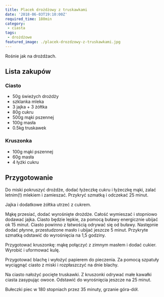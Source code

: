 ```yaml
---
title: Placek drożdżowy z truskawkami
date: '2018-06-03T19:10:00Z'
required_time: 180min
category:
 - ciasta
tags:
 - drożdżowe
featured_image: ./placek-drozdzowy-z-truskawkami.jpg
---
```


Rośnie jak na drożdżach.

<!-- more -->

## Lista zakupów

### Ciasto
 - 50g świeżych drożdży
 - szklanka mleka
 - 3 jajka + 3 żółtka
 - 80g cukru
 - 500g mąki pszennej
 - 100g masła
 - 0.5kg truskawek

### Kruszonka
 - 100g mąki pszennej
 - 60g masła
 - 4 łyżki cukru

## Przygotowanie

Do miski pokruszyć drożdże, dodać łyżeczkę cukru i łyżeczkę mąki, zalać letnim(!) mlekiem i zamieszać.
Przykryć szmatką i odczekać 25 minut.

Jajka i dodatkowe żółtka utrzeć z cukrem.

Mąkę przesiać, dodać wyrośnięte drożdże. Całość wymieszać i stopniowo dodawać jajka.
Ciasto będzie lepkie, za pomocą buławy energicznie ubijać ok 15 minut. Ciasto powinno z
łatwością odrywać się od buławy. Następnie dodać płynne, przestudzone masło i ubijać jeszcze
5 minut. Przykryte szmatką odstawić do wyrośnięcia na 1,5 godziny.

Przygotować kruszonkę: mąkę połączyć z zimnym masłem i dodać cukier. Wyrobić i uformować kulę.

Przygotować blachę i wyłożyć papierem do pieczenia. Za pomocą szpatuły wyciągnąć ciasto z miski
i rozpłaszczyć na dnie blachy.

Na ciasto nałożyć pocięte truskawki. Z kruszonki odrywać małe kawałki ciasta zasypując owoce.
Odstawić do wyrośnięcia jeszcze na 25 minut.

Bułeczki piec w 180 stopniach przez 35 minuty, grzanie góra-dół.

